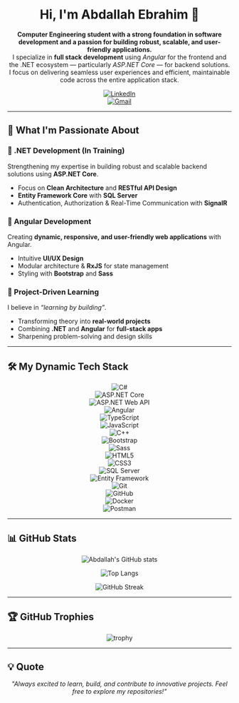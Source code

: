 <div align="center">

# Hi, I'm Abdallah Ebrahim 👋  

**Computer Engineering student with a strong foundation in software development and a passion for building robust, scalable, and user-friendly applications.**  
I specialize in **full stack development** using *Angular* for the frontend and the .NET ecosystem — particularly *ASP.NET Core* — for backend solutions.  
I focus on delivering seamless user experiences and efficient, maintainable code across the entire application stack.  

[![LinkedIn](https://img.shields.io/badge/LinkedIn-0077B5?style=for-the-badge&logo=linkedin&logoColor=white)](https://www.linkedin.com/in/abdallah-ebrahim-5038272b6)  
[![Gmail](https://img.shields.io/badge/Email-D14836?style=for-the-badge&logo=gmail&logoColor=white)](mailto:engabdallah067@gmail.com)  

</div>

---

## 🚀 What I'm Passionate About  

### 🔹 .NET Development (In Training)  
Strengthening my expertise in building robust and scalable backend solutions using **ASP.NET Core**.  
- Focus on **Clean Architecture** and **RESTful API Design**  
- **Entity Framework Core** with **SQL Server**  
- Authentication, Authorization & Real-Time Communication with **SignalR**  

### 🔹 Angular Development  
Creating **dynamic, responsive, and user-friendly web applications** with Angular.  
- Intuitive **UI/UX Design**  
- Modular architecture & **RxJS** for state management  
- Styling with **Bootstrap** and **Sass**  

### 🔹 Project-Driven Learning  
I believe in *“learning by building”*.  
- Transforming theory into **real-world projects**  
- Combining **.NET** and **Angular** for **full-stack apps**  
- Sharpening problem-solving and design skills  

---

## 🛠️ My Dynamic Tech Stack  
<div align="center">

![C#](https://img.shields.io/badge/C%23-239120?logo=c-sharp&logoColor=white)  
![ASP.NET Core](https://img.shields.io/badge/ASP.NET_Core-5C2D91?logo=dotnet&logoColor=white)  
![ASP.NET Web API](https://img.shields.io/badge/Web_API-5C2D91?logo=dotnet&logoColor=white)  
![Angular](https://img.shields.io/badge/Angular-DD0031?logo=angular&logoColor=white)  
![TypeScript](https://img.shields.io/badge/TypeScript-3178C6?logo=typescript&logoColor=white)  
![JavaScript](https://img.shields.io/badge/JavaScript-F7DF1E?logo=javascript&logoColor=black)  
![C++](https://img.shields.io/badge/C++-00599C?logo=cplusplus&logoColor=white)  
![Bootstrap](https://img.shields.io/badge/Bootstrap-7952B3?logo=bootstrap&logoColor=white)  
![Sass](https://img.shields.io/badge/Sass-CC6699?logo=sass&logoColor=white)  
![HTML5](https://img.shields.io/badge/HTML5-E34F26?logo=html5&logoColor=white)  
![CSS3](https://img.shields.io/badge/CSS3-1572B6?logo=css3&logoColor=white)  
![SQL Server](https://img.shields.io/badge/SQL_Server-CC2927?logo=microsoftsqlserver&logoColor=white)  
![Entity Framework](https://img.shields.io/badge/Entity_Framework-512BD4?logo=nuget&logoColor=white)  
![Git](https://img.shields.io/badge/Git-F05032?logo=git&logoColor=white)  
![GitHub](https://img.shields.io/badge/GitHub-181717?logo=github&logoColor=white)  
![Docker](https://img.shields.io/badge/Docker-2496ED?logo=docker&logoColor=white)  
![Postman](https://img.shields.io/badge/Postman-FF6C37?logo=postman&logoColor=white)  

</div>

---

## 📊 GitHub Stats  
<div align="center">

![Abdallah's GitHub stats](https://github-readme-stats.vercel.app/api?username=engabdallah123&show_icons=true&theme=radical)  

![Top Langs](https://github-readme-stats.vercel.app/api/top-langs/?username=engabdallah123&layout=compact&theme=radical)  

![GitHub Streak](https://streak-stats.demolab.com?user=engabdallah123&theme=radical&border_radius=8)  

</div>

---

## 🏆 GitHub Trophies  
<div align="center">

![trophy](https://github-profile-trophy.vercel.app/?username=engabdallah123&theme=radical&margin-w=10&margin-h=10)  

</div>

---

## 💡 Quote  
<div align="center">

*"Always excited to learn, build, and contribute to innovative projects. Feel free to explore my repositories!"*  

</div>
